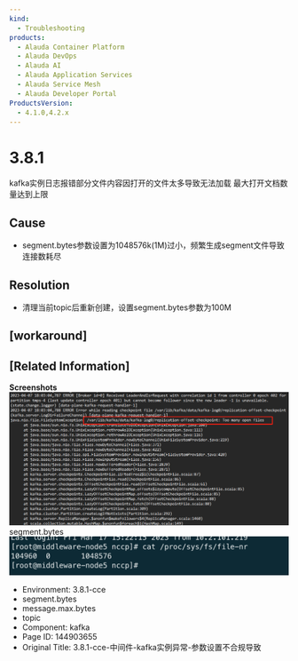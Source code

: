 ```yaml
---
kind:
  - Troubleshooting
products:
  - Alauda Container Platform
  - Alauda DevOps
  - Alauda AI
  - Alauda Application Services
  - Alauda Service Mesh
  - Alauda Developer Portal
ProductsVersion:
  - 4.1.0,4.2.x
---
```

<!-- A type of document that involves encountering a fault, diagnosing it, performing root cause analysis, and providing solutions. -->

# 3.8.1

kafka实例日志报错部分文件内容因打开的文件太多导致无法加载 最大打开文档数量达到上限

## Cause
- segment.bytes参数设置为1048576k(1M)过小，频繁生成segment文件导致连接数耗尽

## Resolution
- 清理当前topic后重新创建，设置segment.bytes参数为100M

## [workaround]

## [Related Information]
**Screenshots**
![](assets/3-8-1-cce-zhong-jian-jian-kafkashi-li-yi-chang-can-shu-she-zhi-bu-he-gui-dao-zhi/image2023-4-10_17-39-27.png)segment.bytes
![](assets/3-8-1-cce-zhong-jian-jian-kafkashi-li-yi-chang-can-shu-she-zhi-bu-he-gui-dao-zhi/image2023-4-10_17-40-4.png)
- Environment: 3.8.1-cce
- segment.bytes
- message.max.bytes
- topic
- Component: kafka
- Page ID: 144903655
- Original Title: 3.8.1-cce-中间件-kafka实例异常-参数设置不合规导致
